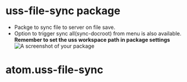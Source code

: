 # uss-file-sync package

- Packge to sync file to server on file save.
- Option to trigger sync all(sync-docroot) from menu is also available.
**Remember to set the uss workspace path in package settings**
![A screenshot of your package](https://f.cloud.github.com/assets/69169/2290250/c35d867a-a017-11e3-86be-cd7c5bf3ff9b.gif)
# atom.uss-file-sync
